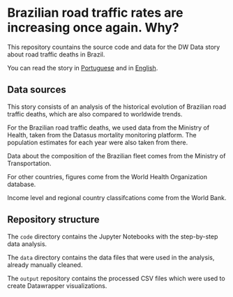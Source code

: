 # Brazilian road traffic rates are increasing once again. Why?

This repository countains the source code and data for the DW Data story about road traffic deaths in Brazil.

You can read the story in [Portuguese](#) and in [English](#).

## Data sources

This story consists of an analysis of the historical evolution of Brazilian road traffic deaths, which are also compared to worldwide trends.

For the Brazilian road traffic deaths, we used data from the Ministry of Health, taken from the Datasus mortality monitoring platform. The population estimates for each year were also taken from there.

Data about the composition of the Brazilian fleet comes from the Ministry of Transportation.

For other countries, figures come from the World Health Organization database.

Income level and regional country classifcations come from the World Bank.


## Repository structure

The `code` directory contains the Jupyter Notebooks with the step-by-step data analysis. 

The `data` directory contains the data files that were used in the analysis, already manually cleaned.

The `output` repository contains the processed CSV files which were used to create Datawrapper visualizations.
